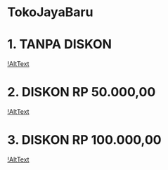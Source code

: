 # TokoJayaBaru

# 1. TANPA DISKON
[!AltText](https://github.com/christianykyo/TokoJayaBaru/blob/master/JayaBaru%201.png)

# 2. DISKON RP 50.000,00
[!AltText](https://github.com/christianykyo/TokoJayaBaru/blob/master/JayaBaru%202.png)

# 3. DISKON RP 100.000,00
[!AltText](https://github.com/christianykyo/TokoJayaBaru/blob/master/JayaBaru%203.png)
